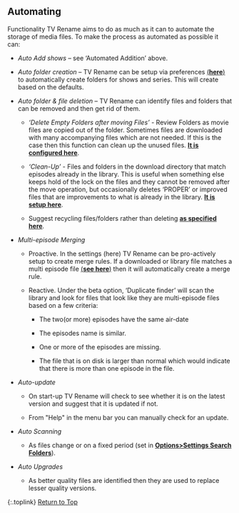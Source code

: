 <!-- START AUTOMATING ------------------------ -->
## Automating

Functionality
TV Rename aims to do as much as it can to automate the storage of media files. To make the process as automated as possible it can:

* _Auto Add shows_ – see ‘Automated Addition’ above.

* _Auto folder creation_ – TV Rename can be setup via preferences [(**here**)](/manual/options#the-scan-options-tab "Read about Scan Options") to automatically create folders for shows and series. This will create based on the defaults.

* _Auto folder & file deletion_ – TV Rename can identify files and folders that can be removed and then get rid of them. 

  * _‘Delete Empty Folders after moving Files’_ - Review Folders as movie files are copied out of the folder. Sometimes files are downloaded with many accompanying files which are not needed. If this is the case then this function can clean up the unused files. [**It is configured here**](/manual/options#the-folder-deleting-tab "Read about Folder Deleting").

  * _‘Clean-Up’_ - Files and folders in the download directory that match episodes already in the library. This is useful when something else keeps hold of the lock on the files and they cannot be removed after the move operation, but occasionally deletes ‘PROPER’ or improved files that are improvements to what is already in the library. [**It is setup here**](/manual/options#the-folder-deleting-tab "Read about Clean-Up").

  * Suggest recycling files/folders rather than deleting [**as specified here**](/manual/options#the-folder-deleting-tab "Read about Recycling Folders").

* _Multi-episode Merging_

  * Proactive. In the settings (here) TV Rename can be pro-actively setup to create merge rules. If a downloaded or library file matches a multi episode file [(**see here**)](/manual/options/#the-scan-options-tab "Scan Options") then it will automatically create a merge rule.
  
  * Reactive. Under the beta option, ‘Duplicate finder’ will scan the library and look for files that look like they are multi-episode files based on a few criteria: 

    * The two(or more) episodes have the same air-date

    * The episodes name is similar.
 
    * One or more of the episodes are missing.

    * The file that is on disk is larger than normal which would indicate that there is more than one episode in the file.

* _Auto-update_

  * On start-up TV Rename will check to see whether it is on the latest version and suggest that it is updated if not.

  * From "Help" in the menu bar you can manually check for an update.
  
* _Auto Scanning_

  * As files change or on a fixed period (set in [**Options>Settings Search Folders**](/manual/options#the-search-folders-tab "Read about Auto Scanning")).

* _Auto Upgrades_
   
   * As better quality files are identified then they are used to replace lesser quality versions. 
   
{:.toplink}
[Return to Top]()
<!-- END AUTOMATING -------------------------- -->
